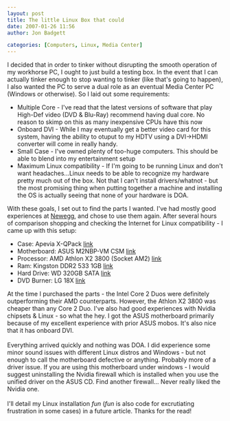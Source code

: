 ```yaml
---
layout: post
title: The little Linux Box that could
date: 2007-01-26 11:56
author: Jon Badgett

categories: [Computers, Linux, Media Center]
---
```

I decided that in order to tinker without disrupting the smooth operation of my workhorse PC, I ought to just build a testing box. In the event that I can actually tinker enough to stop wanting to tinker (like that's going to happen), I also wanted the PC to serve a dual role as an eventual Media Center PC (Windows or otherwise). So I laid out some requirements:<br /><ul><li>Multiple Core - I've read that the latest versions of software that play High-Def video (DVD & Blu-Ray) recommend having dual core. No reason to skimp on this as many inexpensive CPUs have this now</li><li>Onboard DVI - While I may eventually get a better video card for this system, having the ability to otuput to my HDTV using a DVI-><span class="blsp-spelling-error" id="SPELLING_ERROR_0" onclick="BLOG_clickHandler(this)">HDMI</span> converter will come in really handy.</li><li>Small Case - I've owned plenty of too-huge computers. This should be able to blend into my entertainment setup</li><li>Maximum Linux compatibility - If I'm going to be running <span class="blsp-spelling-corrected" id="SPELLING_ERROR_1" onclick="BLOG_clickHandler(this)">Linux</span> and don't want headaches...Linux needs to be able to recognize my hardware pretty much out of the box. Not that I can't install drivers/whatnot - but the most promising thing when putting together a machine and installing the OS is actually seeing that none of your hardware is DOA.</li></ul>With these goals, I set out to find the parts I wanted. I've had mostly good experiences at <a href="http://www.newegg.com/"><span class="blsp-spelling-error" id="SPELLING_ERROR_2" onclick="BLOG_clickHandler(this)">Newegg</span></a>, and chose to use them again. After several hours of comparison shopping and checking the <span class="blsp-spelling-corrected" id="SPELLING_ERROR_3" onclick="BLOG_clickHandler(this)">Internet</span> for Linux compatibility - I came up with this setup:<br /><ul><li>Case: <span class="blsp-spelling-error" id="SPELLING_ERROR_4" onclick="BLOG_clickHandler(this)">Apevia</span> X-<span class="blsp-spelling-error" id="SPELLING_ERROR_5" onclick="BLOG_clickHandler(this)">QPack</span> <a href="http://www.newegg.com/Product/Product.asp?Item=N82E16811144162">link</a></li><li>Motherboard: <span class="blsp-spelling-error" id="SPELLING_ERROR_6" onclick="BLOG_clickHandler(this)">ASUS</span> M2<span class="blsp-spelling-error" id="SPELLING_ERROR_7" onclick="BLOG_clickHandler(this)">NBP</span>-<span class="blsp-spelling-error" id="SPELLING_ERROR_8" onclick="BLOG_clickHandler(this)">VM</span> <span class="blsp-spelling-error" id="SPELLING_ERROR_9" onclick="BLOG_clickHandler(this)">CSM</span> <a href="http://www.newegg.com/Product/Product.asp?Item=N82E16813131072">link</a></li><li>Processor: <span class="blsp-spelling-error" id="SPELLING_ERROR_10" onclick="BLOG_clickHandler(this)">AMD</span> <span class="blsp-spelling-error" id="SPELLING_ERROR_11" onclick="BLOG_clickHandler(this)">Athlon</span> X2 3800 (Socket AM2) <a href="http://www.newegg.com/Product/Product.asp?Item=N82E16819103735">link</a></li><li>Ram: Kingston <span class="blsp-spelling-error" id="SPELLING_ERROR_12" onclick="BLOG_clickHandler(this)">DDR</span>2 533 1GB <a href="http://www.newegg.com/Product/Product.asp?Item=N82E16820144151">link</a></li><li>Hard Drive: <span class="blsp-spelling-error" id="SPELLING_ERROR_13" onclick="BLOG_clickHandler(this)">WD</span> 320GB <span class="blsp-spelling-error" id="SPELLING_ERROR_14" onclick="BLOG_clickHandler(this)">SATA</span> <a href="http://www.newegg.com/Product/Product.asp?Item=N82E16822136003">link</a></li><li>DVD Burner: LG 18X <a href="http://www.newegg.com/Product/Product.asp?Item=N82E16827136103">link</a></li></ul>At the time I purchased the parts - the Intel Core 2 Duos were definitely outperforming their <span class="blsp-spelling-error" id="SPELLING_ERROR_15" onclick="BLOG_clickHandler(this)">AMD</span> counterparts. However, the <span class="blsp-spelling-error" id="SPELLING_ERROR_16" onclick="BLOG_clickHandler(this)">Athlon</span> X2 3800 was cheaper than any Core 2 Duo. I've also had good experiences with <span class="blsp-spelling-error" id="SPELLING_ERROR_17" onclick="BLOG_clickHandler(this)">Nvidia</span> <span class="blsp-spelling-error" id="SPELLING_ERROR_18" onclick="BLOG_clickHandler(this)">chipsets</span> &amp; Linux - so what the hey. I got the ASUS motherboard primarily because of my excellent experience with prior ASUS mobos. It's also nice that it has onboard DVI.<br /><br />Everything arrived quickly and nothing was DOA. I did experience some minor sound issues with different <span class="blsp-spelling-corrected" id="SPELLING_ERROR_19" onclick="BLOG_clickHandler(this)">Linux</span> <span class="blsp-spelling-error" id="SPELLING_ERROR_20" onclick="BLOG_clickHandler(this)">distros</span> and Windows - but not enough to call the motherboard defective or anything. Probably more of a driver issue. If you are using this motherboard under windows - I would suggest uninstalling the Nvidia firewall which is installed when you use the unified driver on the ASUS CD. Find another firewall... Never really liked the Nvidia one.<br /><br />I'll detail my Linux installation <span style="FONT-STYLE: italic">fun</span> (<span style="FONT-STYLE: italic">fun</span> is also code for excrutiating frustration in some cases) in a future article. Thanks for the read!
